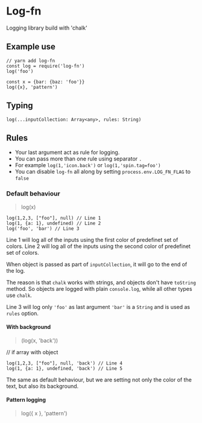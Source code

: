 # Log-fn

Logging library build with 'chalk'

## Example use

```
// yarn add log-fn
const log = require('log-fn')
log('foo')

const x = {bar: {baz: 'foo'}}
log({x}, 'pattern')
```

## Typing

```
log(...inputCollection: Array<any>, rules: String)
```

## Rules

- Your last argument act as rule for logging.
- You can pass more than one rule using separator `.`
- For example `log(1,'icon.back')` or `log(1,'spin.tag=foo')`
- You can disable `log-fn` all along by setting `process.env.LOG_FN_FLAG` to `false`

### Default behaviour

> log(x)

```
log(1,2,3, ["foo"], null) // Line 1
log(1, {a: 1}, undefined) // Line 2
log('foo', 'bar') // Line 3
```

Line 1 will log all of the inputs using the first color of predefinet set of colors.
Line 2 will log all of the inputs using the second color of predefinet set of colors.

When object is passed as part of `inputCollection`, it will go to the end of the log.

The reason is that `chalk` works with strings, and objects don't have `toString` method.
So objects are logged with plain `console.log`, while all other types use `chalk`.

Line 3 will log only `'foo'` as last argument `'bar'` is a `String` and is used as `rules` option.

#### With background

> (log(x, 'back'))

// if array with object

```
log(1,2,3, ["foo"], null, 'back') // Line 4
log(1, {a: 1}, undefined, 'back') // Line 5
```

The same as default behaviour, but we are setting not only the color of the text,
but also its background.

#### Pattern logging

> log({ x }, 'pattern')
